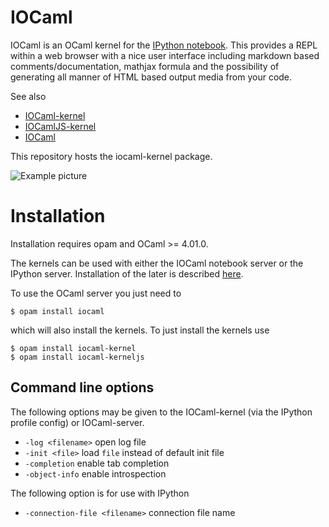 IOCaml
======

IOCaml is an OCaml kernel for the 
[IPython notebook](http://ipython.org/notebook.html). 
This provides a REPL within a web browser with a nice user interface 
including markdown based comments/documentation, mathjax formula and 
the possibility of generating all manner of HTML based output media 
from your code.  

See also

* [IOCaml-kernel](https://github.com/andrewray/iocaml)
* [IOCamlJS-kernel](https://github.com/andrewray/iocamljs)
* [IOCaml](https://github.com/andrewray/iocamlserver)

This repository hosts the iocaml-kernel package.

![Example picture](https://github.com/andrewray/iocaml/raw/master/notebooks/notebook-example-polys.png)

# Installation

Installation requires opam and OCaml >= 4.01.0.

The kernels can be used with either the IOCaml notebook server or 
the IPython server.  Installation of the later is described 
[here](https://github.com/andrewray/iocaml/wiki/ipython_install).

To use the OCaml server you just need to 

```
$ opam install iocaml
```

which will also install the kernels.  To just install the kernels use

```
$ opam install iocaml-kernel
$ opam install iocaml-kerneljs
```

## Command line options

The following options may be given to the IOCaml-kernel (via
the IPython profile config) or IOCaml-server.

* ``` -log <filename> ``` open log file
* ``` -init <file> ``` load ```file``` instead of default init file
* ``` -completion ``` enable tab completion
* ``` -object-info ``` enable introspection

The following option is for use with IPython

* ``` -connection-file <filename> ``` connection file name

